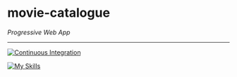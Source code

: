 # movie-catalogue
*Progressive Web App*

---

[![Continuous Integration](https://github.com/hawariMuflihMunte/movie-catalogue/actions/workflows/ci.yaml/badge.svg)](https://github.com/hawariMuflihMunte/movie-catalogue/actions/workflows/ci.yaml)

[![My Skills](https://skillicons.dev/icons?i=javascript,nodejs,webpack,vercel&theme=dark)](https://skillicons.dev)

<br>
